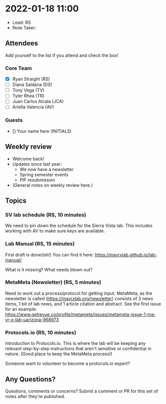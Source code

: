 # 2022-01-18 11:00

- Lead: RS
- Note Taker: 

## Attendees

Add yourself to the list if you attend and check the box!

### Core Team

- [X] Ryan Straight (RS)
- [ ] Diana Saldana (DS)
- [ ] Tony Vega (TV)
- [ ] Tyler Rhea (TR)
- [ ] Juan Carlos Alcala (JCA)
- [ ] Ariella Valencia (AV)

### Guests

- [] Your name here (INITIALS)

## Weekly review

- Welcome back!
- Updates since last year:
    - We now have a newsletter
    - Spring semester events
    - PIF resubmission
- (General notes on weekly review here.)

## Topics

<!-- If you would like to add a topic to the agenda please add your name to the appropriate list above and add a suggestion to the PR using the following format: -->

### SV lab schedule (RS, 10 minutes)

We need to pin down the schedule for the Sierra Vista lab. This includes working with AV to make sure keys are available.

### Lab Manual (RS, 15 minutes)

First draft is done(ish!) You can find it here: https://mavrxlab.github.io/lab-manual/

What is it missing? What needs blown out?

### MetaMeta (Newsletter) (RS, 5 minutes)

Need to work out a process/protocol for getting input. MetaMeta, as the newsletter is called (https://mavrxlab.org/newsletter) consists of 3 news items, 1 bit of lab news, and 1 article citation and abstract. See the first issue for an example: https://www.getrevue.co/profile/metameta/issues/metameta-issue-1-ma-vr-x-lab-uarizona-968973

### Protocols.io (RS, 10 minutes)

Introduction to Protocols.io. This is where the lab will be keeping any relevant step-by-step instructions that aren't sensitive or confidential in nature. (Good place to keep the MetaMeta process!)

Someone want to volunteer to become a protocols.io expert?

<!-- ### Your topic (INITIALS, expected duration in minutes) -->

<!-- ### Your topic (INITIALS, expected duration in minutes) -->

## Any Questions?

Questions, comments or concerns? Submit a comment or PR for this set of notes after they're published.
